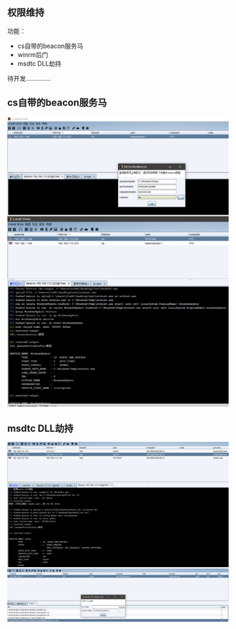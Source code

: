 ## 权限维持 ##
功能：
* cs自带的beacon服务马  
*  winrm后门  
* msdtc DLL劫持  

待开发..............


## cs自带的beacon服务马 ##
![](img/service/Servicebeacon.png)
![](img/service/system_beacon.png)

## msdtc DLL劫持 ##
![](img/msdtc/msdtc.png)
![](img/msdtc/msdtc2.png)
